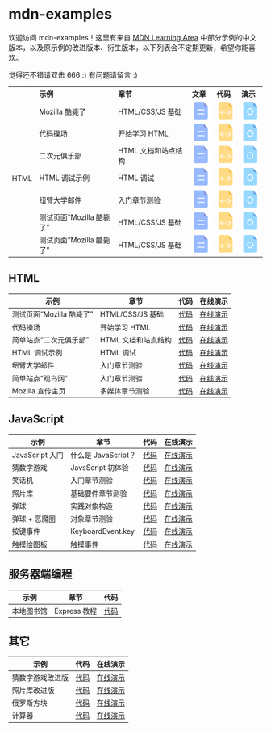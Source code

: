 # mdn-examples

欢迎访问 mdn-examples！这里有来自 [MDN Learning Area](https://developer.mozilla.org/zh-CN/docs/learn) 中部分示例的中文版本，以及原示例的改进版本、衍生版本，以下列表会不定期更新，希望你能喜欢。

觉得还不错请双击 666 :) 有问题请留言 :)

<table>
<tr style="text-align:left">
  <th></th>
  <th>示例</th>
  <th>章节</th>
  <th>文章</th>
  <th>代码</th>
  <th>演示</th>
</tr>
<tr><td rowspan="8">HTML</td></tr>
<tr>
  <td>Mozilla 酷毙了</td>
  <td>HTML/CSS/JS 基础</td>
  <td><a href="https://developer.mozilla.org/zh-CN/docs/Learn/Getting_started_with_the_web/JavaScript_basics" title="JavaScript 基础" target="_blank"><img src="images/file_txt.svg"/></a></td>
  <td><a href="https://github.com/roy-tian/mdn-examples/tree/master/html/mozilla-is-cool-scripted/" title="显示代码" target="_blank"><img src="images/file_code.svg"/></a></td>
  <td><a href="https://roy-tian.github.io/mdn-examples/html/mozilla-is-cool-scripted/" title="在线演示" target="_blank"><img src="images/file_open.svg"/></a></td>
</tr>
<tr>
  <td>代码操场</td>
  <td>开始学习 HTML</td>
  <td><a href="https://developer.mozilla.org/zh-CN/docs/Learn/HTML/Introduction_to_HTML/Getting_started" title="开始学习 HTML" target="_blank"><img src="images/file_txt.svg"/></a></td>
  <td><a href="https://github.com/roy-tian/mdn-examples/tree/master/html/playable-code/" title="显示代码" target="_blank"><img src="images/file_code.svg"/></a></td>
  <td><a href="https://roy-tian.github.io/mdn-examples/html/playable-code/" title="在线演示" target="_blank"><img src="images/file_open.svg"/></a></td>
</tr>
<tr>
  <td>二次元俱乐部</td>
  <td>HTML 文档和站点结构</td>
  <td><a href="https://developer.mozilla.org/zh-CN/docs/learn/HTML/Introduction_to_HTML/文档和网站结构" title="HTML 文档和站点结构" target="_blank"><img src="images/file_txt.svg"/></a></td>
  <td><a href="https://github.com/roy-tian/mdn-examples/tree/master/html/site-structure/" title="显示代码" target="_blank"><img src="images/file_code.svg"/></a></td>
  <td><a href="https://roy-tian.github.io/mdn-examples/html/site-structure/" title="在线演示" target="_blank"><img src="images/file_open.svg"/></a></td>
</tr>
<tr>
  <td>HTML 调试示例</td>
  <td>HTML 调试</td>
  <td><a href="https://developer.mozilla.org/zh-CN/docs/Learn/HTML/Introduction_to_HTML/Debugging_HTML" title="HTML 调试" target="_blank"><img src="images/file_txt.svg"/></a></td>
  <td><a href="https://github.com/roy-tian/mdn-examples/tree/master/html/debug" title="显示代码" target="_blank"><img src="images/file_code.svg"/></a></td>
  <td><a href="https://roy-tian.github.io/mdn-examples/html/debug/debug-example.html" title="在线演示" target="_blank"><img src="images/file_open.svg"/></a></td>
</tr>
<tr>
  <td>纽臂大学邮件</td>
  <td>入门章节测验</td>
  <td><a href="https://developer.mozilla.org/zh-CN/docs/Learn/HTML/Introduction_to_HTML/Marking_up_a_letter" title="入门章节测验" target="_blank"><img src="images/file_txt.svg"/></a></td>
  <td><a href="https://github.com/roy-tian/mdn-examples/tree/master/html/letter/" title="显示代码" target="_blank"><img src="images/file_code.svg"/></a></td>
  <td><a href="https://roy-tian.github.io/mdn-examples/html/letter/" title="在线演示" target="_blank"><img src="images/file_open.svg"/></a></td>
</tr>
<tr>
  <td>测试页面“Mozilla 酷毙了”</td>
  <td>HTML/CSS/JS 基础</td>
  <td><a href="https://developer.mozilla.org/zh-CN/docs/Learn/Getting_started_with_the_web/JavaScript_basics" title="JavaScript 基础" target="_blank"><img src="images/file_txt.svg"/></a></td>
  <td><a href="https://github.com/roy-tian/mdn-examples/tree/master/html/mozilla-is-cool-scripted/" title="显示代码" target="_blank"><img src="images/file_code.svg"/></a></td>
  <td><a href="https://roy-tian.github.io/mdn-examples/html/mozilla-is-cool-scripted/" title="在线演示" target="_blank"><img src="images/file_open.svg"/></a></td>
</tr>
<tr>
  <td>测试页面“Mozilla 酷毙了”</td>
  <td>HTML/CSS/JS 基础</td>
  <td><a href="https://developer.mozilla.org/zh-CN/docs/Learn/Getting_started_with_the_web/JavaScript_basics/" title="JavaScript 基础" target="_blank"><img src="images/file_txt.svg"/></a></td>
  <td><a href="https://github.com/roy-tian/mdn-examples/tree/master/html/mozilla-is-cool-scripted/" title="显示代码" target="_blank"><img src="images/file_code.svg"/></a></td>
  <td><a href="https://roy-tian.github.io/mdn-examples/html/mozilla-is-cool-scripted/" title="在线演示" target="_blank"><img src="images/file_open.svg"/></a></td>
</tr>
</table>

## HTML
|示例|章节|代码|在线演示|
|----|----|:----:|:----:|
|测试页面“Mozilla 酷毙了”|HTML/CSS/JS 基础|[代码](https://github.com/roy-tian/mdn-examples/tree/master/html/mozilla-is-cool-scripted/)|[在线演示](https://roy-tian.github.io/mdn-examples/html/mozilla-is-cool-scripted/)|
|代码操场|开始学习 HTML|[代码](https://github.com/roy-tian/mdn-examples/tree/master/html/playable-code/)|[在线演示](https://roy-tian.github.io/mdn-examples/html/playable-code/)
|简单站点“二次元俱乐部”|HTML 文档和站点结构|[代码](https://github.com/roy-tian/mdn-examples/tree/master/html/site-structure/)|[在线演示](https://roy-tian.github.io/mdn-examples/html/site-structure/)|
|HTML 调试示例|HTML 调试|[代码](https://github.com/roy-tian/mdn-examples/blob/master/html/debug/)|[在线演示](https://roy-tian.github.io/mdn-examples/html/debug/debug-example.html)|
|纽臂大学邮件|入门章节测验|[代码](https://github.com/roy-tian/mdn-examples/tree/master/html/letter/)|[在线演示](https://roy-tian.github.io/mdn-examples/html/letter/)|
|简单站点“观鸟网”|入门章节测验|[代码](https://github.com/roy-tian/mdn-examples/tree/master/html/bird-watching/)|[在线演示](https://roy-tian.github.io/mdn-examples/html/bird-watching/)|
|Mozilla 宣传主页|多媒体章节测验|[代码](https://github.com/roy-tian/mdn-examples/tree/master/html/mdn-splash-page/)|[在线演示](https://roy-tian.github.io/mdn-examples/html/mdn-splash-page/)|

## JavaScript

|示例|章节|代码|在线演示|
|----|----|:----:|:----:|
|JavaScript 入门|什么是 JavaScript？|[代码](https://github.com/roy-tian/mdn-examples/tree/master/javascript/introduction-to-js/)|[在线演示](https://roy-tian.github.io/mdn-examples/javascript/introduction-to-js/javascript-label.html)|
|猜数字游戏|JavsScript 初体验|[代码](https://github.com/roy-tian/mdn-examples/tree/master/javascript/number-guessing-game/)|[在线演示](https://roy-tian.github.io/mdn-examples/javascript/number-guessing-game/number-guessing-game.html)|
|笑话机|入门章节测验|[代码](https://github.com/roy-tian/mdn-examples/tree/master/javascript/silly-story-genarator/)|[在线演示](https://roy-tian.github.io/mdn-examples/javascript/silly-story-genarator)|
|照片库|基础要件章节测验|[代码](https://github.com/roy-tian/mdn-examples/tree/master/javascript/gallery/)|[在线演示](https://roy-tian.github.io/mdn-examples/javascript/gallery)|
|弹球|实践对象构造|[代码](https://github.com/roy-tian/mdn-examples/tree/master/javascript/bouncing-balls/)|[在线演示](https://roy-tian.github.io/mdn-examples/javascript/bouncing-balls)|
|弹球 + 恶魔圈|对象章节测验|[代码](https://github.com/roy-tian/mdn-examples/tree/master/javascript/bouncing-balls-evil-circle/)|[在线演示](https://roy-tian.github.io/mdn-examples/javascript/bouncing-balls-evil-circle)|
|按键事件|KeyboardEvent.key|[代码](https://github.com/roy-tian/mdn-examples/tree/master/javascript/key-event/)|[在线演示](https://roy-tian.github.io/mdn-examples/javascript/key-event)|
|触摸绘图板|触摸事件|[代码](https://github.com/roy-tian/mdn-examples/tree/master/javascript/touch-paint/)|[在线演示](https://roy-tian.github.io/mdn-examples/javascript/touch-paint)|

## 服务器端编程

|示例|章节|代码|
|----|----|:----:|
|本地图书馆|Express 教程|[代码](https://github.com/roy-tian/mdn-examples/tree/master/server/express-locallibrary-tutorial/)|

## 其它

|示例|代码|在线演示|
|----|:----:|:----:|
|猜数字游戏改进版|[代码](https://github.com/roy-tian/mdn-examples/tree/master/extras/number-guessing-game-improved/)|[在线演示](https://roy-tian.github.io/mdn-examples/extras/number-guessing-game-improved)|
|照片库改进版|[代码](https://github.com/roy-tian/mdn-examples/tree/master/extras/gallery-improved/)|[在线演示](https://roy-tian.github.io/mdn-examples/extras/gallery-improved)|
|俄罗斯方块|[代码](https://github.com/roy-tian/mdn-examples/tree/master/extras/tetris/)|[在线演示](https://roy-tian.github.io/mdn-examples/extras/tetris)|
|计算器|[代码](https://github.com/roy-tian/mdn-examples/tree/master/extras/calculator/)|[在线演示](https://roy-tian.github.io/mdn-examples/extras/calculator/basic.html)|